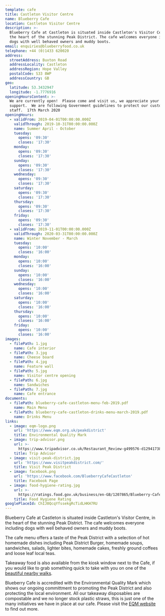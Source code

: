 ```yaml
---
template: cafe
title: Castleton Visitor Centre
name: Blueberry Cafe
location: Castleton Visitor Centre
description: >-
  Blueberry Cafe at Castleton is situated inside Castleton's Visitor Centre, in
  the heart of the stunning Peak District. The cafe welcomes everyone including
  dogs with well behaved owners and muddy boots.
email: enquiries@blueberryfood.co.uk
telephone: +44 (0)1433 620020
address:
  streetAddress: Buxton Road
  addressLocality: Castleton
  addressRegion: Hope Valley
  postalCode: S33 8WP
  addressCountry: GB
geo:
  latitude: 53.3432947
  longitude: -1.7776916
openingHoursContent: >-
  We are currently open!  Please come and visit us, we appreciate your continued
  support.  We are following Government guidelines to protect our customers and
  staff.  17th March 2020
openingHours:
  - validFrom: 2019-04-01T00:00:00.000Z
    validThrough: 2019-10-31T00:00:00.000Z
    name: Summer April - October
    tuesday:
      opens: '09:30'
      closes: '17:30'
    monday:
      opens: '09:30'
      closes: '17:30'
    sunday:
      opens: '09:30'
      closes: '17:30'
    wednesday:
      opens: '09:30'
      closes: '17:30'
    saturday:
      opens: '09:30'
      closes: '17:30'
    thursday:
      opens: '09:30'
      closes: '17:30'
    friday:
      opens: '09:30'
      closes: '17:30'
  - validFrom: 2019-11-01T00:00:00.000Z
    validThrough: 2020-03-31T00:00:00.000Z
    name: Winter November - March
    tuesday:
      opens: '10:00'
      closes: '16:00'
    monday:
      opens: '10:00'
      closes: '16:00'
    sunday:
      opens: '10:00'
      closes: '16:00'
    wednesday:
      opens: '10:00'
      closes: '16:00'
    saturday:
      opens: '10:00'
      closes: '16:00'
    thursday:
      opens: '10:00'
      closes: '16:00'
    friday:
      opens: '10:00'
      closes: '16:00'
images:
  - filePath: 1.jpg
    name: Cafe interior
  - filePath: 3.jpg
    name: Cheese board
  - filePath: 4.jpg
    name: Feature wall
  - filePath: 5.jpg
    name: Visitor centre opening
  - filePath: 6.jpg
    name: Sandwiches
  - filePath: 7.jpg
    name: Cafe entrance
documents:
  - filePath: blueberry-cafe-castleton-menu-feb-2019.pdf
    name: Main Menu
  - filePath: blueberry-cafe-castleton-drinks-menu-march-2019.pdf
    name: Drinks Menu
links:
  - image: eqm-logo.png
    url: 'https://www.eqm.org.uk/peakdistrict'
    title: Environmental Quality Mark
  - image: trip-advisor.png
    url: >-
      https://www.tripadvisor.co.uk/Restaurant_Review-g499576-d12941738-Reviews-Blueberry_Cafe_Castleton-Castleton_Hope_Valley_Peak_District_National_Park_Engla.html
    title: Trip Advisor
  - image: visit-peak-district.jpg
    url: 'https://www.visitpeakdistrict.com/'
    title: Visit Peak District
  - image: facebook.png
    url: 'https://www.facebook.com/BlueberryCafeCastleton'
    title: Facebook Page
  - image: food-hygiene-rating.jpg
    url: >-
      https://ratings.food.gov.uk/business/en-GB/1207865/Blueberry-Cafe-HOPE-VALLEY
    title: Food Hygiene Rating
googlePlaceId: ChIJ0QcqYfssekgRcTidLHKH7RU
---
```


Blueberry Cafe at Castleton is situated inside Castleton's Visitor Centre, in the heart of the stunning Peak District. The cafe welcomes everyone including dogs with well behaved owners and muddy boots.

The cafe menu offers a taste of the Peak District with a selection of hot homemade dishes including Peak District Burger, homemade soups, sandwiches, salads, lighter bites, homemade cakes, freshly ground coffees and loose leaf local teas.

Takeaway food is also available from the kiosk window next to the Cafe, if you would like to grab something quick to take with you on one of the [beautiful nearby walks](https://www.visitpeakdistrict.com/things-to-do/activities/walking-and-hiking/10-great-walks-in-the-peak-district-and-derbyshire).

Blueberry Cafe is accredited with the Environmental Quality Mark which shows our ongoing committment to promoting the Peak District and also protecting the local environment. All our takeaway disposables are compostable and we no longer stock plastic straws, this is just one of the many initiatives we have in place at our cafe. Please visit the [EQM website](http://www.eqm.org.uk/peakdistrict/about-eqm.asp) to find out more.
